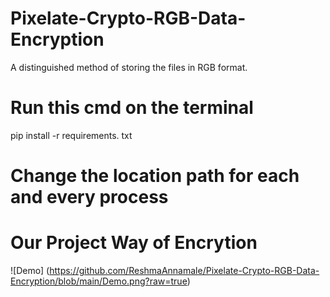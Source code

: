 # Pixelate-Crypto-RGB-Data-Encryption
A distinguished method of storing the files in RGB format. 

# Run this cmd on the terminal
pip install -r requirements. txt

# Change the location path for each and every process 
# Our Project Way of Encrytion
![Demo] (https://github.com/ReshmaAnnamale/Pixelate-Crypto-RGB-Data-Encryption/blob/main/Demo.png?raw=true)

